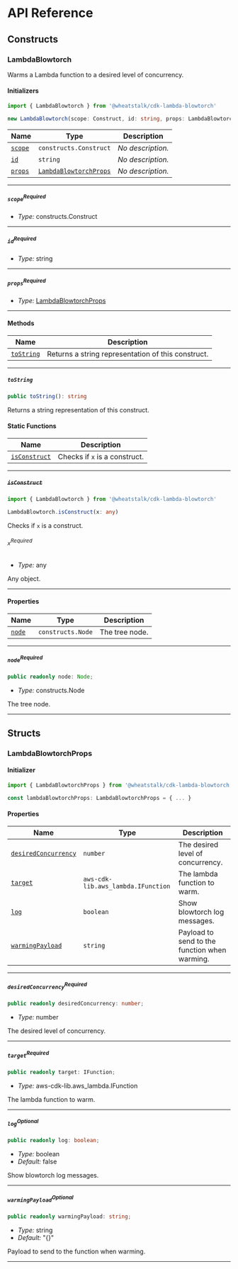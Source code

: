 # API Reference <a name="API Reference" id="api-reference"></a>

## Constructs <a name="Constructs" id="Constructs"></a>

### LambdaBlowtorch <a name="LambdaBlowtorch" id="@wheatstalk/cdk-lambda-blowtorch.LambdaBlowtorch"></a>

Warms a Lambda function to a desired level of concurrency.

#### Initializers <a name="Initializers" id="@wheatstalk/cdk-lambda-blowtorch.LambdaBlowtorch.Initializer"></a>

```typescript
import { LambdaBlowtorch } from '@wheatstalk/cdk-lambda-blowtorch'

new LambdaBlowtorch(scope: Construct, id: string, props: LambdaBlowtorchProps)
```

| **Name** | **Type** | **Description** |
| --- | --- | --- |
| <code><a href="#@wheatstalk/cdk-lambda-blowtorch.LambdaBlowtorch.Initializer.parameter.scope">scope</a></code> | <code>constructs.Construct</code> | *No description.* |
| <code><a href="#@wheatstalk/cdk-lambda-blowtorch.LambdaBlowtorch.Initializer.parameter.id">id</a></code> | <code>string</code> | *No description.* |
| <code><a href="#@wheatstalk/cdk-lambda-blowtorch.LambdaBlowtorch.Initializer.parameter.props">props</a></code> | <code><a href="#@wheatstalk/cdk-lambda-blowtorch.LambdaBlowtorchProps">LambdaBlowtorchProps</a></code> | *No description.* |

---

##### `scope`<sup>Required</sup> <a name="scope" id="@wheatstalk/cdk-lambda-blowtorch.LambdaBlowtorch.Initializer.parameter.scope"></a>

- *Type:* constructs.Construct

---

##### `id`<sup>Required</sup> <a name="id" id="@wheatstalk/cdk-lambda-blowtorch.LambdaBlowtorch.Initializer.parameter.id"></a>

- *Type:* string

---

##### `props`<sup>Required</sup> <a name="props" id="@wheatstalk/cdk-lambda-blowtorch.LambdaBlowtorch.Initializer.parameter.props"></a>

- *Type:* <a href="#@wheatstalk/cdk-lambda-blowtorch.LambdaBlowtorchProps">LambdaBlowtorchProps</a>

---

#### Methods <a name="Methods" id="Methods"></a>

| **Name** | **Description** |
| --- | --- |
| <code><a href="#@wheatstalk/cdk-lambda-blowtorch.LambdaBlowtorch.toString">toString</a></code> | Returns a string representation of this construct. |

---

##### `toString` <a name="toString" id="@wheatstalk/cdk-lambda-blowtorch.LambdaBlowtorch.toString"></a>

```typescript
public toString(): string
```

Returns a string representation of this construct.

#### Static Functions <a name="Static Functions" id="Static Functions"></a>

| **Name** | **Description** |
| --- | --- |
| <code><a href="#@wheatstalk/cdk-lambda-blowtorch.LambdaBlowtorch.isConstruct">isConstruct</a></code> | Checks if `x` is a construct. |

---

##### ~~`isConstruct`~~ <a name="isConstruct" id="@wheatstalk/cdk-lambda-blowtorch.LambdaBlowtorch.isConstruct"></a>

```typescript
import { LambdaBlowtorch } from '@wheatstalk/cdk-lambda-blowtorch'

LambdaBlowtorch.isConstruct(x: any)
```

Checks if `x` is a construct.

###### `x`<sup>Required</sup> <a name="x" id="@wheatstalk/cdk-lambda-blowtorch.LambdaBlowtorch.isConstruct.parameter.x"></a>

- *Type:* any

Any object.

---

#### Properties <a name="Properties" id="Properties"></a>

| **Name** | **Type** | **Description** |
| --- | --- | --- |
| <code><a href="#@wheatstalk/cdk-lambda-blowtorch.LambdaBlowtorch.property.node">node</a></code> | <code>constructs.Node</code> | The tree node. |

---

##### `node`<sup>Required</sup> <a name="node" id="@wheatstalk/cdk-lambda-blowtorch.LambdaBlowtorch.property.node"></a>

```typescript
public readonly node: Node;
```

- *Type:* constructs.Node

The tree node.

---


## Structs <a name="Structs" id="Structs"></a>

### LambdaBlowtorchProps <a name="LambdaBlowtorchProps" id="@wheatstalk/cdk-lambda-blowtorch.LambdaBlowtorchProps"></a>

#### Initializer <a name="Initializer" id="@wheatstalk/cdk-lambda-blowtorch.LambdaBlowtorchProps.Initializer"></a>

```typescript
import { LambdaBlowtorchProps } from '@wheatstalk/cdk-lambda-blowtorch'

const lambdaBlowtorchProps: LambdaBlowtorchProps = { ... }
```

#### Properties <a name="Properties" id="Properties"></a>

| **Name** | **Type** | **Description** |
| --- | --- | --- |
| <code><a href="#@wheatstalk/cdk-lambda-blowtorch.LambdaBlowtorchProps.property.desiredConcurrency">desiredConcurrency</a></code> | <code>number</code> | The desired level of concurrency. |
| <code><a href="#@wheatstalk/cdk-lambda-blowtorch.LambdaBlowtorchProps.property.target">target</a></code> | <code>aws-cdk-lib.aws_lambda.IFunction</code> | The lambda function to warm. |
| <code><a href="#@wheatstalk/cdk-lambda-blowtorch.LambdaBlowtorchProps.property.log">log</a></code> | <code>boolean</code> | Show blowtorch log messages. |
| <code><a href="#@wheatstalk/cdk-lambda-blowtorch.LambdaBlowtorchProps.property.warmingPayload">warmingPayload</a></code> | <code>string</code> | Payload to send to the function when warming. |

---

##### `desiredConcurrency`<sup>Required</sup> <a name="desiredConcurrency" id="@wheatstalk/cdk-lambda-blowtorch.LambdaBlowtorchProps.property.desiredConcurrency"></a>

```typescript
public readonly desiredConcurrency: number;
```

- *Type:* number

The desired level of concurrency.

---

##### `target`<sup>Required</sup> <a name="target" id="@wheatstalk/cdk-lambda-blowtorch.LambdaBlowtorchProps.property.target"></a>

```typescript
public readonly target: IFunction;
```

- *Type:* aws-cdk-lib.aws_lambda.IFunction

The lambda function to warm.

---

##### `log`<sup>Optional</sup> <a name="log" id="@wheatstalk/cdk-lambda-blowtorch.LambdaBlowtorchProps.property.log"></a>

```typescript
public readonly log: boolean;
```

- *Type:* boolean
- *Default:* false

Show blowtorch log messages.

---

##### `warmingPayload`<sup>Optional</sup> <a name="warmingPayload" id="@wheatstalk/cdk-lambda-blowtorch.LambdaBlowtorchProps.property.warmingPayload"></a>

```typescript
public readonly warmingPayload: string;
```

- *Type:* string
- *Default:* "{}"

Payload to send to the function when warming.

---



